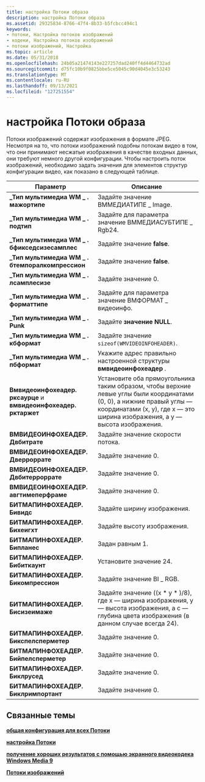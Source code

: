 ```yaml
---
title: настройка Потоки образа
description: настройка Потоки образа
ms.assetid: 29325834-8766-47f4-8b33-b5fcbcc494c1
keywords:
- потоки, Настройка потоков изображений
- кодеки, Настройка потоков изображений
- потоки изображений, Настройка
ms.topic: article
ms.date: 05/31/2018
ms.openlocfilehash: 24b05a21474143e227257dad240ff4d4464732ad
ms.sourcegitcommit: d75fc10b9f0825bbe5ce5045c90d4045e3c53243
ms.translationtype: MT
ms.contentlocale: ru-RU
ms.lasthandoff: 09/13/2021
ms.locfileid: "127251554"
---
```

# <a name="configuring-image-streams"></a>настройка Потоки образа

Потоки изображений содержат изображения в формате JPEG. Несмотря на то, что потоки изображений подобны потокам видео в том, что они принимают несжатые изображения в качестве входных данных, они требуют немного другой конфигурации. Чтобы настроить поток изображений, необходимо задать значения для элементов структур конфигурации видео, как показано в следующей таблице.



| Параметр                                                           | Описание                                                                                                                                                                      |
|-------------------------------------------------------------------|----------------------------------------------------------------------------------------------------------------------------------------------------------------------------------|
| **\_Тип мультимедиа WM \_ . мажортипе**                                     | Задайте значение ВММЕДИАТИПЕ \_ Image.                                                                                                                                                       |
| **\_Тип мультимедиа WM \_ . подтип**                                       | Задайте для параметра значение ВММЕДИАСУБТИПЕ \_ Rgb24.                                                                                                                                                    |
| **\_Тип мультимедиа WM \_ . бфикседсизесамплес**                             | Задайте значение **false**.                                                                                                                                                                |
| **\_Тип мультимедиа WM \_ . бтемпоралкомпрессион**                          | Задайте значение **false**.                                                                                                                                                                |
| **\_Тип мультимедиа WM \_ . лсамплесизе**                                   | Задайте значение 0.                                                                                                                                                                        |
| **\_Тип мультимедиа WM \_ . форматтипе**                                    | Задайте для параметра значение ВМФОРМАТ \_ видеоинфо.                                                                                                                                                      |
| **\_Тип мультимедиа WM \_ . Punk**                                          | Задайте **значение NULL**.                                                                                                                                                                 |
| **\_Тип мультимедиа WM \_ . кбформат**                                      | Задайте значение `sizeof(WMVIDEOINFOHEADER)`.                                                                                                                                              |
| **\_Тип мультимедиа WM \_ . пбформат**                                      | Укажите адрес правильно настроенной структуры **вмвидеоинфохеадер** .                                                                                                     |
| **Вмвидеоинфохеадер. рксаурце** и **вмвидеоинфохеадер. рктаржет** | Установите оба прямоугольника таким образом, чтобы верхние левые углы были координатами (0, 0), а нижние правый углы — координатами (x, y), где x — это ширина изображения, а y — высота изображения. |
| **ВМВИДЕОИНФОХЕАДЕР. Двбитрате**                                   | Задайте значение скорости потока.                                                                                                                                               |
| **ВМВИДЕОИНФОХЕАДЕР. Дверроррате**                                 | Задайте значение 0.                                                                                                                                                                        |
| **ВМВИДЕОИНФОХЕАДЕР. Двбитерроррате**                              | Задайте значение 0.                                                                                                                                                                        |
| **ВМВИДЕОИНФОХЕАДЕР. авгтимеперфраме**                             | Задайте значение 0.                                                                                                                                                                        |
| **БИТМАПИНФОХЕАДЕР. Бивидс**                                      | Задайте ширину изображения.                                                                                                                                                   |
| **БИТМАПИНФОХЕАДЕР. Бихеигхт**                                     | Задайте высоту изображения.                                                                                                                                                  |
| **БИТМАПИНФОХЕАДЕР. Бипланес**                                     | Задан равным 1.                                                                                                                                                                        |
| **БИТМАПИНФОХЕАДЕР. Бибиткаунт**                                   | Установите значение 24.                                                                                                                                                                       |
| **БИТМАПИНФОХЕАДЕР. Бикомпрессион**                                | Задайте значение BI \_ RGB.                                                                                                                                                                  |
| **БИТМАПИНФОХЕАДЕР. Бисизеимаже**                                  | Задайте значение ((x \* y \* )/8), где x — ширина изображения, y — высота изображения, а c — глубина цвета изображения (в данном случае всегда 24).                     |
| **БИТМАПИНФОХЕАДЕР. Бикспелсперметер**                              | Задайте значение 0.                                                                                                                                                                        |
| **БИТМАПИНФОХЕАДЕР. Бийпелсперметер**                              | Задайте значение 0.                                                                                                                                                                        |
| **БИТМАПИНФОХЕАДЕР. Биклрусед**                                    | Задайте значение 0.                                                                                                                                                                        |
| **БИТМАПИНФОХЕАДЕР. Биклримпортант**                               | Задайте значение 0.                                                                                                                                                                        |



 

## <a name="related-topics"></a>Связанные темы

<dl> <dt>

[**общая конфигурация для всех Потоки**](configuration-common-to-all-streams.md)
</dt> <dt>

[**настройка Потоки**](configuring-streams.md)
</dt> <dt>

[**получение хороших результатов с помощью экранного видеокодека Windows Media 9**](getting-good-results-with-the-windows-media-video-9-screen-codec.md)
</dt> <dt>

[**Потоки изображений**](image-streams.md)
</dt> </dl>

 

 




